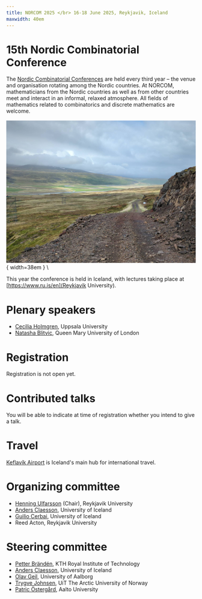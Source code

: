 ```yaml
---
title: NORCOM 2025 </br> 16-18 June 2025, Reykjavik, Iceland
maxwidth: 40em
---
```


# 15th Nordic Combinatorial Conference

The [Nordic Combinatorial
Conferences](https://www.nordiccombinatorics.org/) are held every third
year – the venue and organisation rotating among the Nordic
countries. At NORCOM, mathematicians from the Nordic countries as well
as from other countries meet and interact in an informal, relaxed
atmosphere. All fields of mathematics related to combinatorics and
discrete mathematics are welcome.
\
\
![Icelandic road](grjothals.jpeg){ width=38em } \

This year the conference is held in Iceland, with lectures taking
place at [https://www.ru.is/en](Reykjavik University).

# Plenary speakers

- [Cecilia Holmgren](https://www.uu.se/en/contact-and-organisation/staff?query=N5-824), Uppsala University
- [Natasha Blitvic](https://www.qmul.ac.uk/maths/profiles/blitvicn.html), Queen Mary University of London

# Registration

Registration is not open yet.

# Contributed talks

You will be able to indicate at time of registration whether you intend to give a talk.

# Travel

[Keflavík Airport](https://www.kefairport.com/) is Iceland's main hub for international travel.

#  Organizing committee

- [Henning Ulfarsson](https://permutatriangle.github.io/authors/ulfarsson.html) (Chair), Reykjavik University
- [Anders Claesson](https://akc.is/), University of Iceland
- [Guilio Cerbai](https://sites.google.com/view/giulio-cerbai/), University of Iceland
- Reed Acton, Reykjavik University

#  Steering committee

- [Petter Brändén](https://www.kth.se/profile/pbranden), KTH Royal Institute of Technology
- [Anders Claesson](https://english.hi.is/staff/akc), University of Iceland
- [Olav Geil](https://people.math.aau.dk/~olav/), University of Aalborg
- [Trygve Johnsen](https://en.uit.no/ansatte/trygve.johnsen), UiT The Arctic University of Norway
- [Patric Östergård](https://users.aalto.fi/~pat/), Aalto University

